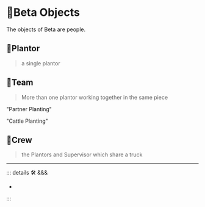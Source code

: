 # 🔷<beta>Beta Objects</beta>

The objects of Beta are people.

## 🔷<beta>Plantor</beta>

> a single plantor

## 🔷<beta>Team</beta>

> More than one plantor working together in the same piece

"Partner Planting"

"Cattle Planting"

## 🔷<beta>Crew</beta>

> the Plantors and Supervisor which share a truck

---

<!-- =================================================== -->
<!-- =================================================== -->
<!-- =================================================== -->
<!-- =================================================== -->
<!-- =================================================== -->
::: details 🛠 <dev>&&&</dev>

-

:::
